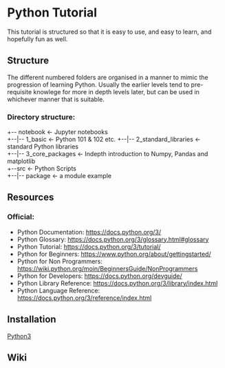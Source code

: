 # Python Tutorial 
This tutorial is structured so that it is easy to use, and easy to learn, and hopefully fun as well. 

## Structure
The different numbered folders are organised in a manner to mimic the progression of learning Python. Usually the earlier levels tend to pre-requisite knowlege for more in depth levels later, but can be used in whichever manner that is suitable.

### Directory structure:
 +-- notebook <- Jupyter notebooks  
 +--|-- 1_basic <- Python 101 & 102 etc.
 +--|-- 2_standard_libraries <- standard Python libraries  
 +--|-- 3_core_packages <- Indepth introduction to Numpy, Pandas and matplotlib   
 +--src <- Python Scripts  
 +--|-- package <- a module example  

## Resources
### Official:
 * Python Documentation: https://docs.python.org/3/
 * Python Glossary: https://docs.python.org/3/glossary.html#glossary
 * Python Tutorial: https://docs.python.org/3/tutorial/
 * Python for Beginners: https://www.python.org/about/gettingstarted/
 * Python for Non Programmers: https://wiki.python.org/moin/BeginnersGuide/NonProgrammers
 * Python for Developers: https://docs.python.org/devguide/
 * Python Library Reference: https://docs.python.org/3/library/index.html
 * Python Language Reference: https://docs.python.org/3/reference/index.html
## Installation
[Python3](https://www.python.org/downloads/)
## Wiki
